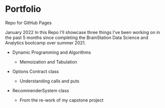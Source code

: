 # Portfolio
Repo for GitHub Pages

January 2022
In this Repo I'll showcase three things I've been working on in the past 5 months since completing the BrainStation Data Science and Analytics bootcamp over summer 2021.

- Dynamic Programming and Algorithms
  - Memoization and Tabulation

- Options Contract class
  - Understanding calls and puts
  
- RecommenderSystem class
  - From the re-work of my capstone project
